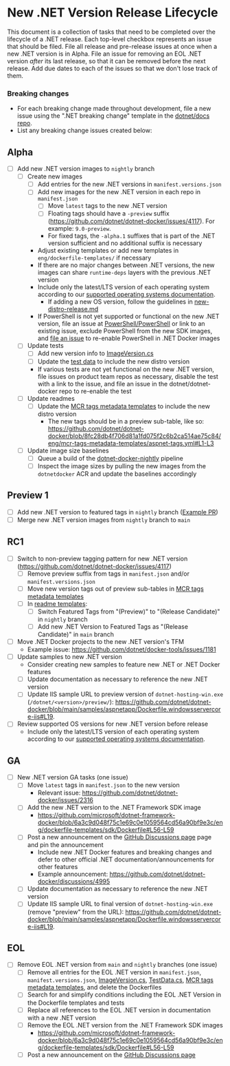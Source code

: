 # New .NET Version Release Lifecycle

This document is a collection of tasks that need to be completed over the lifecycle of a .NET release.
Each top-level checkbox represents an issue that should be filed.
File all release and pre-release issues at once when a new .NET version is in Alpha.
File an issue for removing an EOL .NET version *after* its last release, so that it can be removed before the next release.
Add due dates to each of the issues so that we don't lose track of them.

### Breaking changes
- For each breaking change made throughout development, file a new issue using the ".NET breaking change" template in the [dotnet/docs repo](https://github.com/dotnet/docs/issues/new/choose).
- List any breaking change issues created below:

## Alpha
- [ ] Add new .NET version images to `nightly` branch
    - [ ] Create new images
        - [ ] Add entries for the new .NET versions in `manifest.versions.json`
        - [ ] Add new images for the new .NET version in each repo in `manifest.json`
            - [ ] Move `latest` tags to the new .NET version
            - [ ] Floating tags should have a `-preview` suffix (https://github.com/dotnet/dotnet-docker/issues/4117). For example: `9.0-preview`.
            - For fixed tags, the `-alpha.1` suffixes that is part of the .NET version sufficient and no additional suffix is necessary
        - Adjust existing templates or add new templates in `eng/dockerfile-templates/` if necessary
        - If there are no major changes between .NET versions, the new images can share `runtime-deps` layers with the previous .NET version
        - Include only the latest/LTS version of each operating system according to our [supported operating systems documentation](https://github.com/dotnet/dotnet-docker/blob/main/documentation/supported-platforms.md#operating-systems).
            - If adding a new OS version, follow the guidelines in [new-distro-release.md](https://raw.githubusercontent.com/dotnet/dotnet-docker/main/.github/ISSUE_TEMPLATE/releases/new-distro-release.md)
        - If PowerShell is not yet supported or functional on the new .NET version, file an issue at [PowerShell/PowerShell](https://github.com/PowerShell/PowerShell/issues) or link to an existing issue, exclude PowerShell from the new SDK images, and [file an issue](https://github.com/dotnet/dotnet-docker/issues/new/choose) to re-enable PowerShell in .NET Docker images
    - [ ] Update tests
        - [ ] Add new version info to [ImageVersion.cs](https://github.com/dotnet/dotnet-docker/blob/nightly/tests/Microsoft.DotNet.Docker.Tests/ImageVersion.cs)
        - [ ] Update the [test data](https://github.com/dotnet/dotnet-docker/blob/nightly/tests/Microsoft.DotNet.Docker.Tests/TestData.cs) to include the new distro version
        - If various tests are not yet functional on the new .NET version, file issues on product team repos as necessary, disable the test with a link to the issue, and file an issue in the dotnet/dotnet-docker repo to re-enable the test
    - [ ] Update readmes
        - [ ] Update the [MCR tags metadata templates](https://github.com/dotnet/dotnet-docker/tree/main/eng/mcr-tags-metadata-templates) to include the new distro version
            - The new tags should be in a preview sub-table, like so: https://github.com/dotnet/dotnet-docker/blob/8fc28db4f706d81a1fd075f2c6b2ca514ae75c84/eng/mcr-tags-metadata-templates/aspnet-tags.yml#L1-L3
    - [ ] Update image size baselines
        - [ ] Queue a build of the [dotnet-docker-nightly](https://dev.azure.com/dnceng/internal/_build?definitionId=359) pipeline
        - [ ] Inspect the image sizes by pulling the new images from the `dotnetdocker` ACR and update the baselines accordingly

## Preview 1
- [ ] Add new .NET version to featured tags in `nightly` branch ([Example PR](https://github.com/dotnet/dotnet-docker/pull/5157))
- [ ] Merge new .NET version images from `nightly` branch to `main`

## RC1
- [ ] Switch to non-preview tagging pattern for new .NET version (https://github.com/dotnet/dotnet-docker/issues/4117)
    - [ ] Remove preview suffix from tags in `manifest.json` and/or `manifest.versions.json`
    - [ ] Move new version tags out of preview sub-tables in [MCR tags metadata templates](https://github.com/dotnet/dotnet-docker/tree/main/eng/mcr-tags-metadata-templates)
    - [ ] In [readme templates](https://github.com/dotnet/dotnet-docker/blob/main/eng/readme-templates/FeaturedTags.md):
        - [ ] Switch Featured Tags from "(Preview)" to "(Release Candidate)" in `nightly` branch
        - [ ] Add new .NET Version to Featured Tags as "(Release Candidate)" in `main` branch
- [ ] Move .NET Docker projects to the new .NET version's TFM
    - Example issue: https://github.com/dotnet/docker-tools/issues/1181
- [ ] Update samples to new .NET version
    - Consider creating new samples to feature new .NET or .NET Docker features
    - [ ] Update documentation as necessary to reference the new .NET version
    - [ ] Update IIS sample URL to preview version of `dotnet-hosting-win.exe` (`/dotnet/<version>/preview/`): https://github.com/dotnet/dotnet-docker/blob/main/samples/aspnetapp/Dockerfile.windowsservercore-iis#L19.
- [ ] Review supported OS versions for new .NET version before release
    - Include only the latest/LTS version of each operating system according to our [supported operating systems documentation](https://github.com/dotnet/dotnet-docker/blob/main/documentation/supported-platforms.md#operating-systems).

## GA
- [ ] New .NET version GA tasks (one issue)
    - [ ] Move `latest` tags in `manifest.json` to the new version
        - Relevant issue: https://github.com/dotnet/dotnet-docker/issues/2316
    - [ ] Add the new .NET version to the .NET Framework SDK image
        - https://github.com/microsoft/dotnet-framework-docker/blob/6a3c9d048f75c1e69c0e1059564cd56a90bf9e3c/eng/dockerfile-templates/sdk/Dockerfile#L56-L59
    - [ ] Post a new announcement on the [GitHub Discussions page](https://github.com/dotnet/dotnet-docker/discussions/new?category=announcements) page and pin the announcement
        - Include new .NET Docker features and breaking changes and defer to other official .NET documentation/announcements for other features
        - Example announcement: https://github.com/dotnet/dotnet-docker/discussions/4995
    - [ ] Update documentation as necessary to reference the new .NET version
    - [ ] Update IIS sample URL to final version of `dotnet-hosting-win.exe` (remove "preview" from the URL): https://github.com/dotnet/dotnet-docker/blob/main/samples/aspnetapp/Dockerfile.windowsservercore-iis#L19.

## EOL
- [ ] Remove EOL .NET version from `main` and `nightly` branches (one issue)
    - [ ] Remove all entries for the EOL .NET version in `manifest.json`, `manifest.versions.json`, [ImageVersion.cs](https://github.com/dotnet/dotnet-docker/blob/nightly/tests/Microsoft.DotNet.Docker.Tests/ImageVersion.cs), [TestData.cs](https://github.com/dotnet/dotnet-docker/blob/nightly/tests/Microsoft.DotNet.Docker.Tests/TestData.cs), [MCR tags metadata templates](https://github.com/dotnet/dotnet-docker/tree/main/eng/mcr-tags-metadata-templates), and delete the Dockerfiles
    - [ ] Search for and simplify conditions including the EOL .NET Version in the Dockerfile templates and tests
    - [ ] Replace all references to the EOL .NET version in documentation with a new .NET version
    - [ ] Remove the EOL .NET version from the .NET Framework SDK images
        - https://github.com/microsoft/dotnet-framework-docker/blob/6a3c9d048f75c1e69c0e1059564cd56a90bf9e3c/eng/dockerfile-templates/sdk/Dockerfile#L56-L59
    - [ ] Post a new announcement on the [GitHub Discussions page](https://github.com/dotnet/dotnet-docker/discussions/new?category=announcements)
